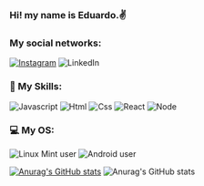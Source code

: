 ### Hi! my name is Eduardo.✌️ 

### My social networks: 
[![Instagram](https://img.shields.io/badge/Instagram-E4405F?style=for-the-badge&logo=instagram&logoColor=white)](https://www.instagram.com/eoeducosta/)
![LinkedIn](https://img.shields.io/badge/LinkedIn-0077B5?style=for-the-badge&logo=linkedin&logoColor=white)

### 🚀 My Skills:
![Javascript](https://img.shields.io/badge/JavaScript-F7DF1E?style=for-the-badge&logo=javascript&logoColor=black)
![Html](https://img.shields.io/badge/HTML5-E34F26?style=for-the-badge&logo=html5&logoColor=white)
![Css](https://img.shields.io/badge/CSS3-1572B6?style=for-the-badge&logo=css3&logoColor=white)
![React](https://img.shields.io/badge/React-20232A?style=for-the-badge&logo=react&logoColor=61DAFB)
![Node](https://img.shields.io/badge/Node.js-43853D?style=for-the-badge&logo=node.js&logoColor=white)

### 💻 My OS:
![Linux Mint user](https://img.shields.io/badge/Linux_Mint-87CF3E?style=for-the-badge&logo=linux-mint&logoColor=white)
![Android user](https://img.shields.io/badge/Android-3DDC84?style=for-the-badge&logo=android&logoColor=white)

[![Anurag's GitHub stats](https://github-readme-stats.vercel.app/api?username=edu94du)](https://github.com/edu94du/github-readme-stats)
![Anurag's GitHub stats](https://github-readme-stats.vercel.app/api/top-langs/?username=edu94du&theme=blue-green)
